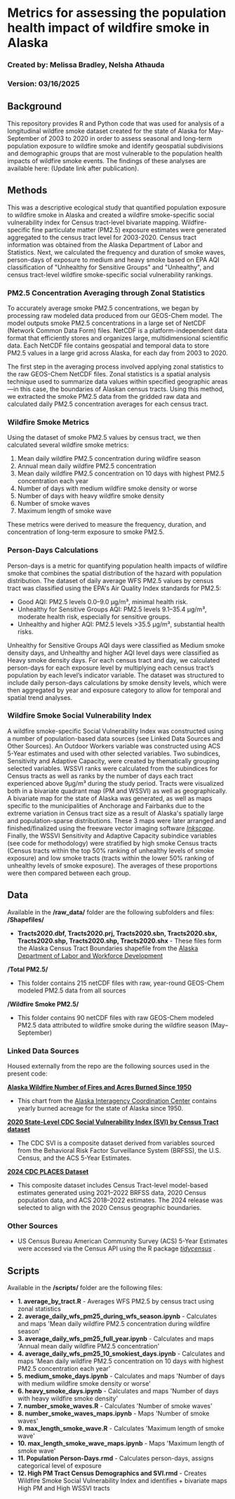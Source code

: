 # Metrics for assessing the population health impact of wildfire smoke in Alaska
### Created by: Melissa Bradley, Nelsha Athauda
### Version: 03/16/2025

## Background

This repository provides R and Python code that was used for analysis of a longitudinal wildfire smoke dataset created for the state of Alaska for May-September of 2003 to 2020 in order to assess seasonal and long-term population exposure to wildfire smoke and identify geospatial subdivisions and demographic groups that are most vulnerable to the population health impacts of wildfire smoke events. The findings of these analyses are available here: (Update link after publication).

## Methods

This was a descriptive ecological study that quantified population exposure to wildfire smoke in Alaska and created a wildfire smoke-specific social vulnerability index for Census tract-level bivariate mapping. Wildfire-specific fine particulate matter (PM2.5) exposure estimates were generated aggregated to the census tract level for 2003-2020. Census tract information was obtained from the Alaska Department of Labor and Statistics. Next, we calculated the frequency and duration of smoke waves, person-days of exposure to medium and heavy smoke based on EPA AQI classification of "Unhealthy for Sensitive Groups" and "Unhealthy", and census tract-level wildfire smoke-specific social vulnerability rankings. 

### PM2.5 Concentration Averaging through Zonal Statistics
To accurately average smoke PM2.5 concentrations, we began by processing raw modeled data produced from our GEOS-Chem model. The model outputs smoke PM2.5 concentrations in a large set of NetCDF (Network Common Data Form) files. NetCDF is a platform-independent data format that efficiently stores and organizes large, multidimensional scientific data. Each NetCDF file contains geospatial and temporal data to store PM2.5 values in a large grid across Alaska, for each day from 2003 to 2020.

The first step in the averaging process involved applying zonal statistics to the raw GEOS-Chem NetCDF files. Zonal statistics is a spatial analysis technique used to summarize data values within specified geographic areas—in this case, the boundaries of Alaskan census tracts. Using this method, we extracted the smoke PM2.5 data from the gridded raw data and calculated daily PM2.5 concentration averages for each census tract. 

### Wildfire Smoke Metrics
Using the dataset of smoke PM2.5 values by census tract, we then calculated several wildfire smoke metrics:

1. Mean daily wildfire PM2.5 concentration during wildfire season
2. Annual mean daily wildfire PM2.5 concentration
3. Mean daily wildfire PM2.5 concentration on 10 days with highest PM2.5 concentration each year
4. Number of days with medium wildfire smoke density or worse
5. Number of days with heavy wildfire smoke density
6. Number of smoke waves
7. Maximum length of smoke wave

These metrics were derived to measure the frequency, duration, and concentration of long-term exposure to smoke PM2.5.

### Person-Days Calculations

Person-days is a metric for quantifying population health impacts of wildfire smoke that combines the spatial distribution of the hazard with population distribution. The dataset of daily average WFS PM2.5 values by census tract was classified using the EPA's Air Quality Index standards for PM2.5:

* Good AQI: PM2.5 levels 0.0–9.0 µg/m³, minimal health risk.
* Unhealthy for Sensitive Groups AQI: PM2.5 levels 9.1–35.4 µg/m³, moderate health risk, especially for sensitive groups.
* Unhealthy and higher AQI: PM2.5 levels >35.5 µg/m³, substantial health risks.

Unhealthy for Sensitive Groups AQI days were classified as Medium smoke density days, and Unhealthy and higher AQI level days were classified as Heavy smoke density days. For each census tract and day, we calculated person-days for each exposure level by multiplying each census tract’s population by each level’s indicator variable. The dataset was structured to include daily person-days calculations by smoke density levels, which were then aggregated by year and exposure category to allow for temporal and spatial trend analyses.

### Wildfire Smoke Social Vulnerability Index 
A wildfire smoke-specific Social Vulnerability Index was constructed using a number of population-based data sources (see Linked Data Sources and Other Sources). An Outdoor Workers variable was constructed using ACS 5-Year estimates and used with other selected variables. Two subindices, Sensitivity and Adaptive Capacity, were created by thematically grouping selected variables. WSSVI ranks were calculated from the subindices for Census tracts as well as ranks by the number of days each tract experienced above 9µg/m³ during the study period. Tracts were visualized both in a bivariate quadrant map (PM and WSSVI) as well as geographically. A bivariate map for the state of Alaska was generated, as well as maps specific to the municipalities of Anchorage and Fairbanks due to the extreme variation in Census tract size as a result of Alaska's spatially large and population-sparse distributions. These 3 maps were later arranged and finished/finalized using the freeware vector imaging software <i>[Inkscape](https://inkscape.org/)</i>. Finally, the WSSVI Sensitivity and Adaptive Capacity subindice variables (see code for methodology) were stratified by high smoke Census tracts (Census tracts within the top 50% ranking of unhealthy levels of smoke exposure) and low smoke tracts (tracts within the lower 50% ranking of unhealthy levels of smoke exposure). The averages of these proportions were then compared between each group.

## Data

Available in the **/raw_data/** folder are the following subfolders and files:
**/Shapefiles/**
- **Tracts2020.dbf, Tracts2020.prj, Tracts2020.sbn, Tracts2020.sbx, Tracts2020.shp, Tracts2020.shp, Tracts2020.shx** - These files form the Alaska Census Tract Boundaries shapefile from the [Alaska 
Department of Labor and Workforce Development](https://live.laborstats.alaska.gov/article/maps-gis-data)

**/Total PM2.5/**
- This folder contains 215 netCDF files with raw, year-round GEOS-Chem modeled PM2.5 data from all sources

**/Wildfire Smoke PM2.5/**
- This folder contains 90 netCDF files with raw GEOS-Chem modeled PM2.5 data attributed to wildfire smoke during the wildfire season (May–September)

### Linked Data Sources

Housed externally from the repo are the following sources used in the present code: 

**[Alaska Wildfire Number of Fires and Acres Burned Since 1950](https://fire.ak.blm.gov/content/aicc/Statistics%20Directory/Alaska%20Fire%20History%20Chart.pdf)**
- This chart from the [Alaska Interagency Coordination Center](https://fire.ak.blm.gov/) contains yearly burned acreage for the state of Alaska since 1950.
  
**[2020 State-Level CDC Social Vulnerability Index (SVI) by Census Tract dataset](https://www.atsdr.cdc.gov/place-health/php/svi/svi-data-documentation-download.html)**
- The CDC SVI is a composite dataset derived from variables sourced from the Behavioral Risk Factor Surveillance System (BRFSS), the U.S. Census, and the ACS 5-Year Estimates.

**[2024 CDC PLACES Dataset](https://www.atsdr.cdc.gov/place-health/php/svi/svi-data-documentation-download.html)**
- This composite dataset includes Census Tract-level model-based estimates generated using 2021–2022 BRFSS data, 2020 Census population data, and ACS 2018–2022 estimates. The 2024 release was selected to align with the 2020 Census geographic boundaries.

### Other Sources
- US Census Bureau American Community Survey (ACS) 5-Year Estimates were accessed via the Census API using the R package <i> [tidycensus](https://walker-data.com/tidycensus/) </i>.

## Scripts

Available in the **/scripts/** folder are the following files:
- **1. average_by_tract.R** - Averages WFS PM2.5 by census tract using zonal statistics
- **2. average_daily_wfs_pm25_during_wfs_season.ipynb** - Calculates and maps 'Mean daily wildfire PM2.5 concentration during wildfire season'
- **3. average_daily_wfs_pm25_full_year.ipynb** - Calculates and maps 'Annual mean daily wildfire PM2.5 concentration'
- **4. average_daily_wfs_pm25_10_smokiest_days.ipynb** - Calculates and maps 'Mean daily wildfire PM2.5 concentration on 10 days with highest PM2.5 concentration each year'
- **5. medium_smoke_days.ipynb** - Calculates and maps 'Number of days with medium wildfire smoke density or worse'
- **6. heavy_smoke_days.ipynb** - Calculates and maps 'Number of days with heavy wildfire smoke density'
- **7. number_smoke_waves.R** - Calculates 'Number of smoke waves'
- **8. number_smoke_waves_maps.ipynb** - Maps 'Number of smoke waves'
- **9. max_length_smoke_wave.R** -  Calculates 'Maximum length of smoke wave'
- **10. max_length_smoke_wave_maps.ipynb** - Maps 'Maximum length of smoke wave'
- **11. Population Person-Days.rmd** - Calculates person-days, assigns categorical level of exposure
- **12. High PM Tract Census Demographics and SVI.rmd** - Creates Wildfire Smoke Social Vulnerability Index and identifies + bivariate maps High PM and High WSSVI tracts
